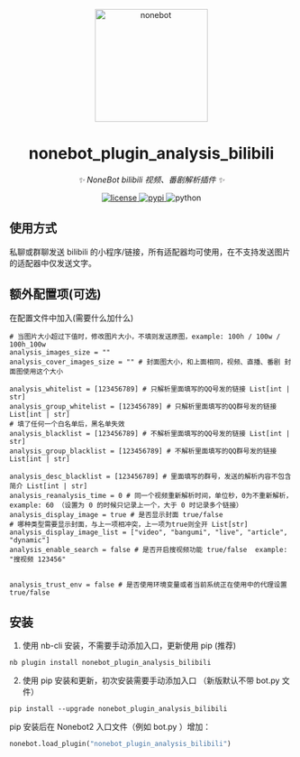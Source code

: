 <!--
 * @Author         : mengshouer
 * @Date           : 2021-03-16 00:00:00
 * @LastEditors    : mengshouer
 * @LastEditTime   : 2021-03-16 00:00:00
 * @Description    : None
 * @GitHub         : https://github.com/mengshouer/nonebot_plugin_analysis_bilibili
-->

<p align="center">
  <a href="https://v2.nonebot.dev/"><img src="https://v2.nonebot.dev/logo.png" width="200" height="200" alt="nonebot"></a>
</p>

<div align="center">

# nonebot_plugin_analysis_bilibili

_✨ NoneBot bilibili 视频、番剧解析插件 ✨_

</div>

<p align="center">
  <a href="https://raw.githubusercontent.com/cscs181/QQ-Github-Bot/master/LICENSE">
    <img src="https://img.shields.io/github/license/cscs181/QQ-Github-Bot.svg" alt="license">
  </a>
  <a href="https://pypi.python.org/pypi/nonebot-plugin-analysis-bilibili">
    <img src="https://img.shields.io/pypi/v/nonebot-plugin-analysis-bilibili.svg" alt="pypi">
  </a>
  <img src="https://img.shields.io/badge/python-3.8+-blue.svg" alt="python">
</p>

## 使用方式

私聊或群聊发送 bilibili 的小程序/链接，所有适配器均可使用，在不支持发送图片的适配器中仅发送文字。

## 额外配置项(可选)

在配置文件中加入(需要什么加什么)

```
# 当图片大小超过下值时，修改图片大小，不填则发送原图，example: 100h / 100w / 100h_100w
analysis_images_size = ""
analysis_cover_images_size = "" # 封面图大小，和上面相同，视频、直播、番剧 封面图使用这个大小

analysis_whitelist = [123456789] # 只解析里面填写的QQ号发的链接 List[int | str]
analysis_group_whitelist = [123456789] # 只解析里面填写的QQ群号发的链接 List[int | str]
# 填了任何一个白名单后，黑名单失效
analysis_blacklist = [123456789] # 不解析里面填写的QQ号发的链接 List[int | str]
analysis_group_blacklist = [123456789] # 不解析里面填写的QQ群号发的链接 List[int | str]

analysis_desc_blacklist = [123456789] # 里面填写的群号，发送的解析内容不包含简介 List[int | str]
analysis_reanalysis_time = 0 # 同一个视频重新解析时间，单位秒，0为不重新解析，example: 60 （设置为 0 的时候只记录上一个，大于 0 时记录多个链接）
analysis_display_image = true # 是否显示封面 true/false
# 哪种类型需要显示封面，与上一项相冲突，上一项为true则全开 List[str]
analysis_display_image_list = ["video", "bangumi", "live", "article", "dynamic"]
analysis_enable_search = false # 是否开启搜视频功能 true/false  example: "搜视频 123456"


analysis_trust_env = false # 是否使用环境变量或者当前系统正在使用中的代理设置 true/false
```

## 安装

1. 使用 nb-cli 安装，不需要手动添加入口，更新使用 pip (推荐)

```
nb plugin install nonebot_plugin_analysis_bilibili
```

2. 使用 pip 安装和更新，初次安装需要手动添加入口 （新版默认不带 bot.py 文件）

```
pip install --upgrade nonebot_plugin_analysis_bilibili
```

pip 安装后在 Nonebot2 入口文件（例如 bot.py ）增加：

```python
nonebot.load_plugin("nonebot_plugin_analysis_bilibili")
```
